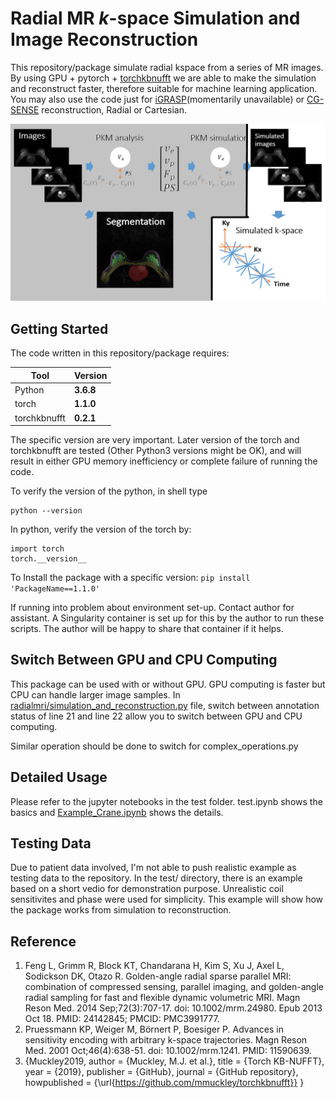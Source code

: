 # Radial MR <i>k</i>-space Simulation and Image Reconstruction

This repository/package simulate radial kspace from a series of MR images. By 
using GPU + pytorch + [torchkbnufft](https://github.com/mmuckley/torchkbnufft) we 
are able to make the simulation and reconstruct faster, therefore suitable 
for machine learning application. You may also use the code just for 
[iGRASP](https://pubmed.ncbi.nlm.nih.gov/24142845/)(momentarily unavailable) or [CG-SENSE](https://onlinelibrary.wiley.com/doi/10.1002/mrm.1241) reconstruction, Radial or Cartesian.

![Diagram](/fig1b.png)

## Getting Started


The code written in this repository/package requires:

| Tool    | Version     |
| ------- | ----------- |
|Python   | **3.6.8**   |
|torch    | **1.1.0**   |
|torchkbnufft| **0.2.1**|

The specific version are very important. Later version of the torch and torchkbnufft are tested (Other Python3 versions might be OK), and will result in either GPU memory inefficiency or complete failure of running the code. 

To verify the version of the python, in shell type 

```
python --version
```

In python, verify the version of the torch by:

```
import torch
torch.__version__
```

To Install the package with a specific version: ```pip install 'PackageName==1.1.0'```

If running into problem about environment set-up. Contact author for assistant. A Singularity container is set up for this by the author to run these scripts. The author will be happy to share that container if it helps.

## Switch Between GPU and CPU Computing

This package can be used with or without GPU. GPU computing is faster but CPU can handle larger image samples. In [radialmri/simulation_and_reconstruction.py](/radialmri/simulation_and_reconstruction.py) file, switch between annotation status of line 21 and line 22 allow you to switch between GPU and CPU computing. 

Similar operation should be done to switch for complex_operations.py

## Detailed Usage

Please refer to the jupyter notebooks in the test folder. test.ipynb shows the basics and [Example_Crane.ipynb](/tests/Example-Crane.ipynb) shows the details. 

## Testing Data

Due to patient data involved, I'm not able to push realistic example as testing data to the repository. In the test/ directory, there is an example based on a short vedio for demonstration purpose. Unrealistic coil sensitivites and phase were used for simplicity. This example will show how the package works from simulation to reconstruction.


## Reference
1. Feng L, Grimm R, Block KT, Chandarana H, Kim S, Xu J, Axel L, Sodickson DK, Otazo R. Golden-angle radial sparse parallel MRI: combination of compressed sensing, parallel imaging, and golden-angle radial sampling for fast and flexible dynamic volumetric MRI. Magn Reson Med. 2014 Sep;72(3):707-17. doi: 10.1002/mrm.24980. Epub 2013 Oct 18. PMID: 24142845; PMCID: PMC3991777.
2. Pruessmann KP, Weiger M, Börnert P, Boesiger P. Advances in sensitivity encoding with arbitrary k-space trajectories. Magn Reson Med. 2001 Oct;46(4):638-51. doi: 10.1002/mrm.1241. PMID: 11590639.
3. {Muckley2019,
  author = {Muckley, M.J. et al.},
  title = {Torch KB-NUFFT},
  year = {2019},
  publisher = {GitHub},
  journal = {GitHub repository},
  howpublished = {\url{https://github.com/mmuckley/torchkbnufft}}
}
